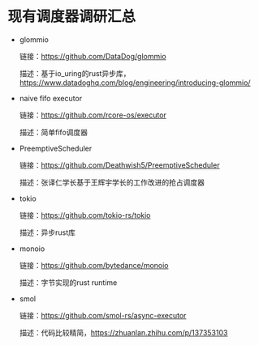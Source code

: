 # 现有调度器调研汇总

- glommio

  链接：https://github.com/DataDog/glommio

  描述：基于io_uring的rust异步库，https://www.datadoghq.com/blog/engineering/introducing-glommio/

- naive fifo executor

  链接：https://github.com/rcore-os/executor

  描述：简单fifo调度器

- PreemptiveScheduler

  链接：https://github.com/Deathwish5/PreemptiveScheduler

  描述：张译仁学长基于王辉宇学长的工作改进的抢占调度器

- tokio

  链接：https://github.com/tokio-rs/tokio

  描述：异步rust库

- monoio

  链接：https://github.com/bytedance/monoio

  描述：字节实现的rust runtime

- smol

  链接：https://github.com/smol-rs/async-executor

  描述：代码比较精简，https://zhuanlan.zhihu.com/p/137353103